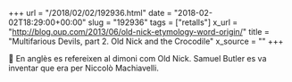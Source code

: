 +++
url = "/2018/02/02/192936.html"
date = "2018-02-02T18:29:00+00:00"
slug = "192936"
tags = ["retalls"]
x_url = "http://blog.oup.com/2013/06/old-nick-etymology-word-origin/"
title = "Multifarious Devils, part 2. Old Nick and the Crocodile"
x_source = ""
+++

👹 En anglès es refereixen al dimoni com Old Nick. Samuel Butler es va inventar que era per Niccolò Machiavelli.
